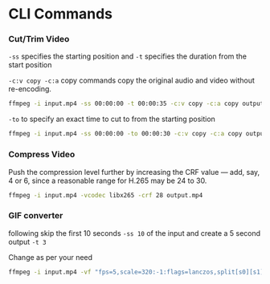 # CLI Commands

### Cut/Trim Video
`-ss` specifies the starting position and `-t` specifies the duration from the start position

`-c:v copy -c:a` copy commands copy the original audio and video without re-encoding.

```bash
ffmpeg -i input.mp4 -ss 00:00:00 -t 00:00:35 -c:v copy -c:a copy output.mp4
```

`-to` to specify an exact time to cut to from the starting position

```bash
ffmpeg -i input.mp4 -ss 00:00:00 -to 00:00:30 -c:v copy -c:a copy output.mp4
```

### Compress Video
Push the compression level further by increasing the CRF value — add, say, 4 or 6, since a reasonable range for H.265 may be 24 to 30. 

```bash
ffmpeg -i input.mp4 -vcodec libx265 -crf 28 output.mp4
```

### GIF converter

following skip the first 10 seconds `-ss 10` of the input and create a 5 second output `-t 3`

Change as per your need
```bash
ffmpeg -i input.mp4 -vf "fps=5,scale=320:-1:flags=lanczos,split[s0][s1];[s0]palettegen[p];[s1][p]paletteuse" -loop 0 output.gif
```
